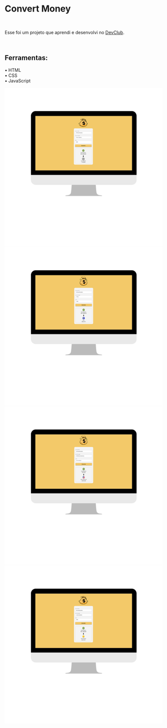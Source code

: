 <h1> Convert Money </h1>
<br>
<p> Esse foi um projeto que aprendi e desenvolvi no <a href="https://rodolfomori.com.br/devclub">DevClub</a>.</p>
<br>
<h2> Ferramentas:</h2>
<p>
  • HTML
  <br>
  • CSS
  <br>
  • JavaScript
</p>
<img src="Convert Money/assets/mockup (1).png">
<img src="Convert Money/assets/mockup (2).png">
<img src="Convert Money/assets/mockup (3).png">
<img src="Convert Money/assets/mockup (4).png">
